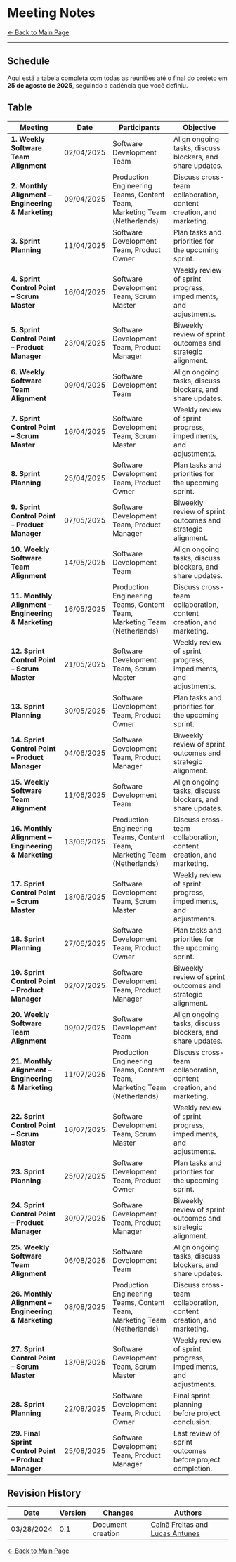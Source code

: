 # Meeting Notes

[← Back to Main Page](../../index.md)

---

## **Schedule**
Aqui está a tabela completa com todas as reuniões até o final do projeto em **25 de agosto de 2025**, seguindo a cadência que você definiu.  

## **Table**  

| **Meeting**                                  | **Date**       | **Participants**                                                 | **Objective**                                                      |
| -------------------------------------------- | -------------- | ---------------------------------------------------------------- | ------------------------------------------------------------------ |
| **1. Weekly Software Team Alignment**       | 02/04/2025     | Software Development Team                                        | Align ongoing tasks, discuss blockers, and share updates.          |
| **2. Monthly Alignment – Engineering & Marketing** | 09/04/2025     | Production Engineering Teams, Content Team, Marketing Team (Netherlands) | Discuss cross-team collaboration, content creation, and marketing. |
| **3. Sprint Planning**                       | 11/04/2025     | Software Development Team, Product Owner                         | Plan tasks and priorities for the upcoming sprint.                 |
| **4. Sprint Control Point – Scrum Master**   | 16/04/2025     | Software Development Team, Scrum Master                         | Weekly review of sprint progress, impediments, and adjustments.    |
| **5. Sprint Control Point – Product Manager** | 23/04/2025     | Software Development Team, Product Manager                      | Biweekly review of sprint outcomes and strategic alignment.        |
| **6. Weekly Software Team Alignment**       | 09/04/2025     | Software Development Team                                        | Align ongoing tasks, discuss blockers, and share updates.          |
| **7. Sprint Control Point – Scrum Master**   | 16/04/2025     | Software Development Team, Scrum Master                         | Weekly review of sprint progress, impediments, and adjustments.    |
| **8. Sprint Planning**                       | 25/04/2025     | Software Development Team, Product Owner                         | Plan tasks and priorities for the upcoming sprint.                 |
| **9. Sprint Control Point – Product Manager** | 07/05/2025     | Software Development Team, Product Manager                      | Biweekly review of sprint outcomes and strategic alignment.        |
| **10. Weekly Software Team Alignment**      | 14/05/2025     | Software Development Team                                        | Align ongoing tasks, discuss blockers, and share updates.          |
| **11. Monthly Alignment – Engineering & Marketing** | 16/05/2025     | Production Engineering Teams, Content Team, Marketing Team (Netherlands) | Discuss cross-team collaboration, content creation, and marketing. |
| **12. Sprint Control Point – Scrum Master**  | 21/05/2025     | Software Development Team, Scrum Master                         | Weekly review of sprint progress, impediments, and adjustments.    |
| **13. Sprint Planning**                      | 30/05/2025     | Software Development Team, Product Owner                         | Plan tasks and priorities for the upcoming sprint.                 |
| **14. Sprint Control Point – Product Manager** | 04/06/2025     | Software Development Team, Product Manager                      | Biweekly review of sprint outcomes and strategic alignment.        |
| **15. Weekly Software Team Alignment**      | 11/06/2025     | Software Development Team                                        | Align ongoing tasks, discuss blockers, and share updates.          |
| **16. Monthly Alignment – Engineering & Marketing** | 13/06/2025     | Production Engineering Teams, Content Team, Marketing Team (Netherlands) | Discuss cross-team collaboration, content creation, and marketing. |
| **17. Sprint Control Point – Scrum Master**  | 18/06/2025     | Software Development Team, Scrum Master                         | Weekly review of sprint progress, impediments, and adjustments.    |
| **18. Sprint Planning**                      | 27/06/2025     | Software Development Team, Product Owner                         | Plan tasks and priorities for the upcoming sprint.                 |
| **19. Sprint Control Point – Product Manager** | 02/07/2025     | Software Development Team, Product Manager                      | Biweekly review of sprint outcomes and strategic alignment.        |
| **20. Weekly Software Team Alignment**      | 09/07/2025     | Software Development Team                                        | Align ongoing tasks, discuss blockers, and share updates.          |
| **21. Monthly Alignment – Engineering & Marketing** | 11/07/2025     | Production Engineering Teams, Content Team, Marketing Team (Netherlands) | Discuss cross-team collaboration, content creation, and marketing. |
| **22. Sprint Control Point – Scrum Master**  | 16/07/2025     | Software Development Team, Scrum Master                         | Weekly review of sprint progress, impediments, and adjustments.    |
| **23. Sprint Planning**                      | 25/07/2025     | Software Development Team, Product Owner                         | Plan tasks and priorities for the upcoming sprint.                 |
| **24. Sprint Control Point – Product Manager** | 30/07/2025     | Software Development Team, Product Manager                      | Biweekly review of sprint outcomes and strategic alignment.        |
| **25. Weekly Software Team Alignment**      | 06/08/2025     | Software Development Team                                        | Align ongoing tasks, discuss blockers, and share updates.          |
| **26. Monthly Alignment – Engineering & Marketing** | 08/08/2025     | Production Engineering Teams, Content Team, Marketing Team (Netherlands) | Discuss cross-team collaboration, content creation, and marketing. |
| **27. Sprint Control Point – Scrum Master**  | 13/08/2025     | Software Development Team, Scrum Master                         | Weekly review of sprint progress, impediments, and adjustments.    |
| **28. Sprint Planning**                      | 22/08/2025     | Software Development Team, Product Owner                         | Final sprint planning before project conclusion.                    |
| **29. Final Sprint Control Point – Product Manager** | 25/08/2025     | Software Development Team, Product Manager                      | Last review of sprint outcomes before project completion.          |

## **Revision History**

| Date       | Version | Changes                           | Authors |
| ---------- | ------- | --------------------------------- | ------- |
| 03/28/2024 | 0.1     | Document creation                 |  [Cainã Freitas](https://github.com/freitasc) and [Lucas Antunes](https://github.com/LucasGSAntunes)  |

[← Back to Main Page](../../index.md)
